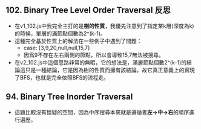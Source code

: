 ## 102. Binary Tree Level Order Traversal 反思
- 在v1_102.js中我完全主打的是**樹的性質**，我優先注意到了指定某k層(深度為k)的時候，單層的滿節點個數為2^(k-1)。
- 這種完全基於性質上的解法在一些例子中遇到了問題：
    - case: [3,9,20,null,null,15,7]
    - 因爲9不存在左右兩側的節點，所以會導致15,7無法被搜尋。
- 在v2_102.js中這個思路非常的無暇，它的想法是，滿層節點個數2^(k-1)的結論這只是一種結論，它是因為樹的性質而擁有該結論。故它真正意義上的實現了BFS，也就是完全依照BFS的流程走。
## 94. Binary Tree Inorder Traversal
- 這題比較沒有懷疑的空間，因為中序搜尋本來就是遵循者**左->中->右**的順序進行遍歷。
